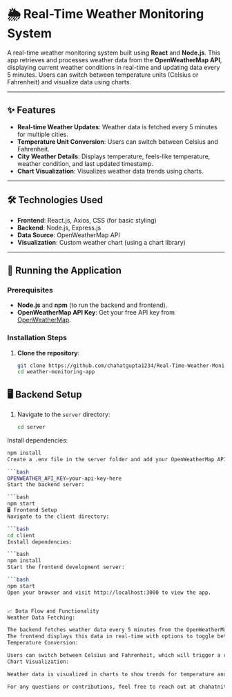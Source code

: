 # 🌦️ Real-Time Weather Monitoring System

A real-time weather monitoring system built using **React** and **Node.js**. This app retrieves and processes weather data from the **OpenWeatherMap API**, displaying current weather conditions in real-time and updating data every 5 minutes. Users can switch between temperature units (Celsius or Fahrenheit) and visualize data using charts.

---

## ✨ Features
- **Real-time Weather Updates**: Weather data is fetched every 5 minutes for multiple cities.
- **Temperature Unit Conversion**: Users can switch between Celsius and Fahrenheit.
- **City Weather Details**: Displays temperature, feels-like temperature, weather condition, and last updated timestamp.
- **Chart Visualization**: Visualizes weather data trends using charts.

---

## 🛠️ Technologies Used
- **Frontend**: React.js, Axios, CSS (for basic styling)
- **Backend**: Node.js, Express.js
- **Data Source**: OpenWeatherMap API
- **Visualization**: Custom weather chart (using a chart library)

---

## 🚀 Running the Application

### Prerequisites
- **Node.js** and **npm** (to run the backend and frontend).
- **OpenWeatherMap API Key**: Get your free API key from [OpenWeatherMap](https://openweathermap.org/).

### Installation Steps

1. **Clone the repository**:

   ```bash
   git clone https://github.com/chahatgupta1234/Real-Time-Weather-Monitoring.git
   cd weather-monitoring-app


## 🖥️ Backend Setup

1. Navigate to the `server` directory:

   ```bash
   cd server

Install dependencies:

 ```bash
npm install
Create a .env file in the server folder and add your OpenWeatherMap API Key:

 ```bash
OPENWEATHER_API_KEY=your-api-key-here
Start the backend server:

 ```bash
npm start
🖥️ Frontend Setup
Navigate to the client directory:

 ```bash
cd client
Install dependencies:

 ```bash
npm install
Start the frontend development server:

 ```bash
npm start
Open your browser and visit http://localhost:3000 to view the app.


📈 Data Flow and Functionality
Weather Data Fetching:

The backend fetches weather data every 5 minutes from the OpenWeatherMap API for multiple cities (like Delhi, Mumbai, Chennai, and more).
The frontend displays this data in real-time with options to toggle between Celsius and Fahrenheit.
Temperature Conversion:

Users can switch between Celsius and Fahrenheit, which will trigger a re-fetch of weather data using the selected unit.
Chart Visualization:

Weather data is visualized in charts to show trends for temperature and conditions over time.

For any questions or contributions, feel free to reach out at chahatnit@gmail.com
